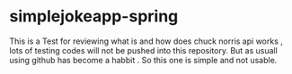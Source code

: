 # simplejokeapp-spring
This is a Test for reviewing what is and how does chuck norris api works , lots of testing codes will not be pushed into this repository.
But as usuall using github has become a habbit . So this one is simple and not usable.
